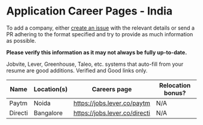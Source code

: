 # Application Career Pages - India

To add a company, either [create an issue](https://github.com/rahbal/ApplicationCareerPagesIndia/issues) with the relevant details or send a PR adhering to the format specified and try to provide as much information as possible.

**Please verify this information as it may not always be fully up-to-date.**

Jobvite, Lever, Greenhouse, Taleo, etc. systems that auto-fill from your resume are good additions. Verified and Good links only.





| Name  | Location(s)  |  Careers page |  Relocation bonus? |
|-------|--------------|-----------------|---------------|
| Paytm | Noida | https://jobs.lever.co/paytm | N/A |     
| Directi |  Bangalore | https://jobs.lever.co/directi | N/A |
